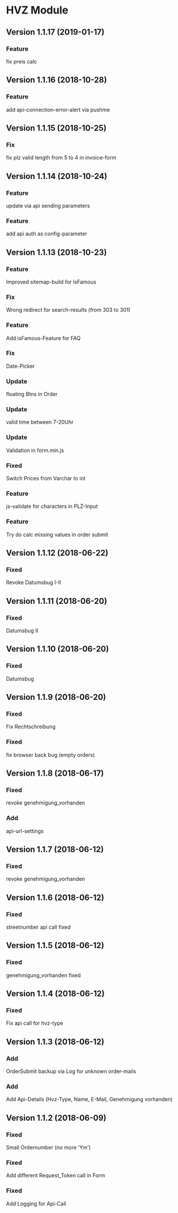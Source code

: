 HVZ Module
================================




Version 1.1.17 (2019-01-17)
---------------------------

### Feature
fix preis calc


Version 1.1.16 (2018-10-28)
---------------------------

### Feature
add api-connection-error-alert via pushme

Version 1.1.15 (2018-10-25)
---------------------------

### Fix
fix plz valid length from 5 to 4 in invoice-form


Version 1.1.14 (2018-10-24)
---------------------------

### Feature
update via api sending parameters

### Feature
add api auth as config-parameter


Version 1.1.13 (2018-10-23)
---------------------------

### Feature
Improved sitemap-build for isFamous

### Fix
Wrong redirect for search-results (from 303 to 301)

### Feature
Add isFamous-Feature for FAQ

### Fix
Date-Picker

### Update
floating Btns in Order

### Update
valid time between 7-20Uhr

### Update 
Validation in form.min.js

### Fixed
Switch Prices from Varchar to int

### Feature
js-validate for characters in PLZ-Input

### Feature
Try do calc missing values in order submit


Version 1.1.12 (2018-06-22)
---------------------------

### Fixed
Revoke Datumsbug I-II


Version 1.1.11 (2018-06-20)
---------------------------

### Fixed
Datumsbug II


Version 1.1.10 (2018-06-20)
---------------------------

### Fixed
Datumsbug


Version 1.1.9 (2018-06-20)
---------------------------

### Fixed
Fix Rechtschreibung

### Fixed
fix browser back bug (empty orders)


Version 1.1.8 (2018-06-17)
---------------------------

### Fixed
revoke genehmigung_vorhanden

### Add
api-url-settings


Version 1.1.7 (2018-06-12)
---------------------------

### Fixed
revoke genehmigung_vorhanden

Version 1.1.6 (2018-06-12)
---------------------------

### Fixed
streetnumber api call fixed


Version 1.1.5 (2018-06-12)
---------------------------

### Fixed
genehmigung_vorhanden fixed


Version 1.1.4 (2018-06-12)
---------------------------

### Fixed
Fix api call for hvz-type


Version 1.1.3 (2018-06-12)
---------------------------

### Add
OrderSubmit backup via Log for unknown order-mails

### Add
Add Api-Details (Hvz-Type, Name, E-Mail, Genehmigung vorhanden)


Version 1.1.2 (2018-06-09)
---------------------------

### Fixed
Small Ordernumber (no more 'Ym')

### Fixed
Add different Request_Token call in Form

### Fixed
Add Logging for Api-Call



